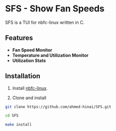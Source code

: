 # SFS - Show Fan Speeds

SFS is a TUI for nbfc-linux written in C. 


## Features

- **Fan Speed Monitor**
- **Temperature and Utilization Monitor**
- **Utilization Stats**

## Installation

1. Install [nbfc-linux](https://github.com/nbfc-linux/nbfc-linux).

2. Clone and install

  ```bash
git clone https://github.com/ahmed-hinai/SFS.git
   ```

  ```bash
cd SFS
  ```

  ```bash
make install
  ```
